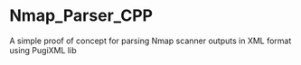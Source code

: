 # Nmap_Parser_CPP
A simple proof of concept for parsing Nmap scanner outputs in XML format using PugiXML lib
